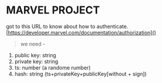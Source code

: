 # MARVEL PROJECT

got to this URL to know about how to authenticate.
[https://developer.marvel.com/documentation/authorization]()

> we need -

1. public key: string
2. private key: string
3. ts: number (a randome rumber)
4. hash: string (ts+privateKey+publicKey[without + sign])
